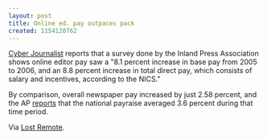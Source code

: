 ```yaml
---
layout: post
title: Online ed. pay outpaces pack
created: 1154120762
---
```

<a href="http://www.cyberjournalist.net/news/003641.php" target="_blank">Cyber Journalist</a> reports that a survey done by the Inland Press Association shows online editor pay saw a "8.1 percent increase in base pay from 2005 to 2006, and an 8.8 percent increase in total direct pay, which consists of salary and incentives, according to the NICS."

By comparison, overall newspaper pay increased by just 2.58 percent, and the AP <a href="http://seattletimes.nwsource.com/html/businesstechnology/2003157656_payraise28.html" target="_blank">reports</a> that the national payraise averaged 3.6 percent during that time period. 

Via <a href="http://www.nowbreaking.com/?p=142" target="_blank">Lost Remote</a>.

